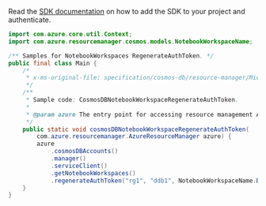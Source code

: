Read the [SDK documentation](https://github.com/Azure/azure-sdk-for-java/blob/azure-resourcemanager_2.13.0/sdk/resourcemanager/azure-resourcemanager/README.md) on how to add the SDK to your project and authenticate.

```java
import com.azure.core.util.Context;
import com.azure.resourcemanager.cosmos.models.NotebookWorkspaceName;

/** Samples for NotebookWorkspaces RegenerateAuthToken. */
public final class Main {
    /*
     * x-ms-original-file: specification/cosmos-db/resource-manager/Microsoft.DocumentDB/stable/2021-10-15/examples/CosmosDBNotebookWorkspaceRegenerateAuthToken.json
     */
    /**
     * Sample code: CosmosDBNotebookWorkspaceRegenerateAuthToken.
     *
     * @param azure The entry point for accessing resource management APIs in Azure.
     */
    public static void cosmosDBNotebookWorkspaceRegenerateAuthToken(
        com.azure.resourcemanager.AzureResourceManager azure) {
        azure
            .cosmosDBAccounts()
            .manager()
            .serviceClient()
            .getNotebookWorkspaces()
            .regenerateAuthToken("rg1", "ddb1", NotebookWorkspaceName.DEFAULT, Context.NONE);
    }
}
```
